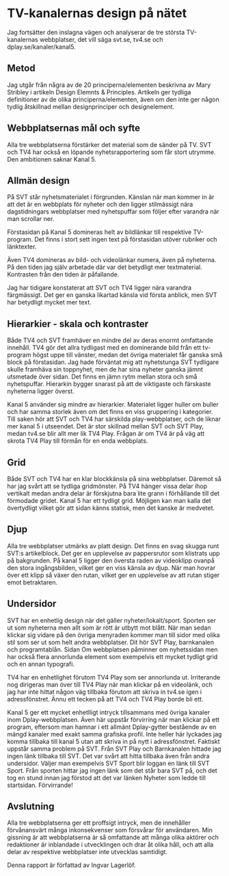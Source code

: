 TV-kanalernas design på nätet
=================================
Jag fortsätter den inslagna vägen och analyserar de tre största TV-kanalernas webbplatser, det vill säga svt.se, tv4.se och dplay.se/kanaler/kanal5.

Metod
-----------
Jag utgår från några av de 20 principerna/elementen beskrivna av Mary Stribley i artikeln Design Elemnts & Principles. Artikeln ger tydliga definitioner av de olika principerna/elementen, även om den inte ger någon tydlig åtskillnad mellan designprinciper och designelement.

Webbplatsernas mål och syfte
---------------------------------
Alla tre webbplatserna förstärker det material som de sänder på TV. SVT och TV4 har också en löpande nyhetsrapportering som får stort utrymme. Den ambitionen saknar Kanal 5.

Allmän design
---------------------
På SVT står nyhetsmaterialet i förgrunden. Känslan när man kommer in är att det är en webbplats för nyheter och den ligger stilmässigt nära dagstidningars webbplatser med nyhetspuffar som följer efter varandra när man scrollar ner.

Förstasidan på Kanal 5 domineras helt av bildlänkar till respektive TV-program. Det finns i stort sett ingen text på förstasidan utöver rubriker och länktexter.

Även TV4 domineras av bild- och videolänkar numera, även på nyheterna. På den tiden jag själv arbetade där var det betydligt mer textmaterial. Kontrasten från den tiden är påfallande.

Jag har tidigare konstaterat att SVT och TV4 ligger nära varandra färgmässigt. Det ger en ganska likartad känsla vid första anblick, men SVT har betydligt mycket mer text.

Hierarkier - skala och kontraster
------------------
Både TV4 och SVT framhäver en mindre del av deras enormt omfattande innehåll. TV4 gör det allra tydligast med en dominerande bild från ett tv-program högst uppe till vänster, medan det övriga materialet får ganska små block på förstasidan. Jag hade förväntat mig att nyhetstunga SVT tydligare skulle framhäva sin toppnyhet, men de har sina nyheter ganska jämnt utsmetade över sidan. Det finns en jämn rytm mellan stora och små nyhetspuffar. Hierarkin bygger snarast på att de viktigaste och färskaste nyheterna ligger överst.

Kanal 5 använder sig mindre av hierarkier. Materialet ligger huller om buller och har samma storlek även om det finns en viss gruppering i kategorier. Till saken hör att SVT och TV4 har särskilda play-webbplatser, och de liknar mer kanal 5 i utseendet. Det är stor skillnad mellan SVT och SVT Play, medan tv4.se blir allt mer lik TV4 Play. Frågan är om TV4 är på väg att skrota TV4 Play till förmån för en enda webbplats.

Grid
----------------
Både SVT och TV4 har en klar blockkänsla på sina webbplatser. Däremot så har jag svårt att se tydliga gridmönster. På TV4 hänger vissa delar ihop vertikalt medan andra delar är förskjutna bara lite grann i förhållande till det förmodade gridet. Kanal 5 har ett tydligt grid. Möjligen kan man kalla det övertydligt vilket gör att sidan känns statisk, men det kanske är medvetet.

Djup
---------------
Alla tre webbplatser utmärks av platt design. Det finns en svag skugga runt SVT:s artikelblock. Det ger en upplevelse av pappersrutor som klistrats upp på bakgrunden. På kanal 5 ligger den översta raden av videoklipp ovanpå den stora ingångsbilden, vilket ger en viss känsla av djup. När man hovrar över ett klipp så växer den rutan, vilket ger en upplevelse av att rutan stiger emot betraktaren.

Undersidor
-------------
SVT har en enhetlig design när det gäller nyheter/lokalt/sport. Sporten ser ut som nyheterna men allt som är rött är utbytt mot blått. När man sedan klickar sig vidare på den övriga menyraden kommer man till sidor med olika stil som ser ut som helt andra webbplatser. Dit hör SVT Play, barnkanalen och programtablån. Sidan Om webbplatsen påminner om nyhetssidan men har också flera annorlunda element som exempelvis ett mycket tydligt grid och en annan typografi.

TV4 har en enhetlighet förutom TV4 Play som ser annorlunda ut. Irriterande nog dirigeras man över till TV4 Play när man klickar på en videolänk, och jag har inte hittat någon väg tillbaka förutom att skriva in tv4.se igen i adressfönstret. Ännu ett tecken på att TV4 och TV4 Play borde bli ett.

Kanal 5 ger ett mycket enhetlligt intryck tillsammans med övriga kanaler inom Dplay-webbplatsen. Även här uppstår förvirring när man klickar på ett program, eftersom man hamnar i ett allmänt Dplay-gytter bestående av en mängd kanaler med exakt samma grafiska profil. Inte heller här lyckades jag komma tillbaka till kanal 5 utan att skriva in på nytt i adressfönstret. Faktiskt uppstår samma problem på SVT. Från SVT Play och Barnkanalen hittade jag ingen länk tillbaka till SVT. Det var svårt att hitta tillbaka även från andra undersidor. Väljer man exempelvis SVT Sport blir loggan en länk till SVT Sport. Från sporten hittar jag ingen länk som det står bara SVT på, och det tog en stund innan jag förstod att det var länken Nyheter som ledde till startsidan. Förvirrande!

Avslutning
-----------------
Alla tre webbplatserna ger ett proffsigt intryck, men de innehåller förvånansvärt många inkonsekvenser som försvårar för användaren. Min gissning är att webbplatserna är så omfattande att många olika  aktörer och redaktioner är inblandade i utvecklingen och drar åt olika håll, och att alla delar av respektive webbplatser inte utvecklas samtidigt.

Denna rapport är författad av Ingvar Lagerlöf.
